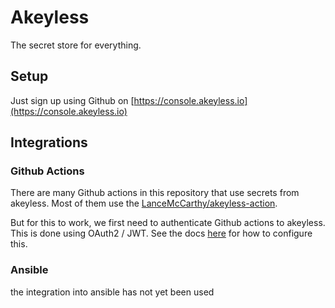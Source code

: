 # Akeyless

The secret store for everything.

## Setup

Just sign up using Github on [https://console.akeyless.io](https://console.akeyless.io)

## Integrations

### Github Actions

There are many Github actions in this repository that use secrets from akeyless. Most of them use the [LanceMcCarthy/akeyless-action](https://github.com/LanceMcCarthy/akeyless-action).

But for this to work, we first need to authenticate Github actions to akeyless. This is done using OAuth2 / JWT. See the docs [here](https://docs.akeyless.io/docs/github-actions-community-plugin) for how to configure this.

### Ansible

the integration into ansible has not yet been used
